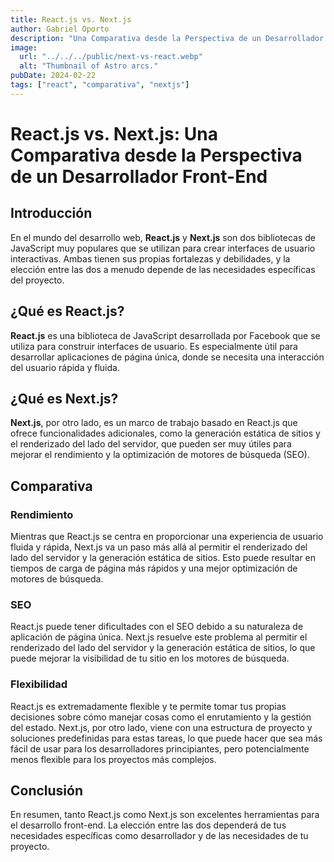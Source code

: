 ```yaml
---
title: React.js vs. Next.js
author: Gabriel Oporto
description: "Una Comparativa desde la Perspectiva de un Desarrollador Front-End"
image:
  url: "../../../public/next-vs-react.webp"
  alt: "Thumbnail of Astro arcs."
pubDate: 2024-02-22
tags: ["react", "comparativa", "nextjs"]
---
```


# React.js vs. Next.js: Una Comparativa desde la Perspectiva de un Desarrollador Front-End

## Introducción

En el mundo del desarrollo web, **React.js** y **Next.js** son dos bibliotecas de JavaScript muy populares que se utilizan para crear interfaces de usuario interactivas. Ambas tienen sus propias fortalezas y debilidades, y la elección entre las dos a menudo depende de las necesidades específicas del proyecto.

## ¿Qué es React.js?

**React.js** es una biblioteca de JavaScript desarrollada por Facebook que se utiliza para construir interfaces de usuario. Es especialmente útil para desarrollar aplicaciones de página única, donde se necesita una interacción del usuario rápida y fluida.

## ¿Qué es Next.js?

**Next.js**, por otro lado, es un marco de trabajo basado en React.js que ofrece funcionalidades adicionales, como la generación estática de sitios y el renderizado del lado del servidor, que pueden ser muy útiles para mejorar el rendimiento y la optimización de motores de búsqueda (SEO).

## Comparativa

### Rendimiento

Mientras que React.js se centra en proporcionar una experiencia de usuario fluida y rápida, Next.js va un paso más allá al permitir el renderizado del lado del servidor y la generación estática de sitios. Esto puede resultar en tiempos de carga de página más rápidos y una mejor optimización de motores de búsqueda.

### SEO

React.js puede tener dificultades con el SEO debido a su naturaleza de aplicación de página única. Next.js resuelve este problema al permitir el renderizado del lado del servidor y la generación estática de sitios, lo que puede mejorar la visibilidad de tu sitio en los motores de búsqueda.

### Flexibilidad

React.js es extremadamente flexible y te permite tomar tus propias decisiones sobre cómo manejar cosas como el enrutamiento y la gestión del estado. Next.js, por otro lado, viene con una estructura de proyecto y soluciones predefinidas para estas tareas, lo que puede hacer que sea más fácil de usar para los desarrolladores principiantes, pero potencialmente menos flexible para los proyectos más complejos.

## Conclusión

En resumen, tanto React.js como Next.js son excelentes herramientas para el desarrollo front-end. La elección entre las dos dependerá de tus necesidades específicas como desarrollador y de las necesidades de tu proyecto.

